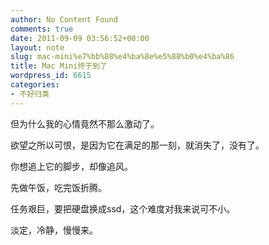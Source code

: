 ```yaml
---
author: No Content Found
comments: true
date: 2011-09-09 03:56:52+00:00
layout: note
slug: mac-mini%e7%bb%88%e4%ba%8e%e5%88%b0%e4%ba%86
title: Mac Mini终于到了
wordpress_id: 6615
categories:
- 不好归类
---
```


但为什么我的心情竟然不那么激动了。





欲望之所以可恨，是因为它在满足的那一刻，就消失了，没有了。





你想追上它的脚步，却像追风。





先做午饭，吃完饭折腾。





任务艰巨，要把硬盘换成ssd，这个难度对我来说可不小。





淡定，冷静，慢慢来。
